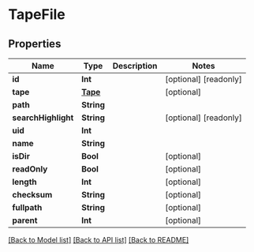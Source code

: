 # TapeFile

## Properties

Name | Type | Description | Notes
------------ | ------------- | ------------- | -------------
**id** | **Int** |  | [optional] [readonly] 
**tape** | [**Tape**](Tape.md) |  | [optional] 
**path** | **String** |  | 
**searchHighlight** | **String** |  | [optional] [readonly] 
**uid** | **Int** |  | 
**name** | **String** |  | 
**isDir** | **Bool** |  | [optional] 
**readOnly** | **Bool** |  | [optional] 
**length** | **Int** |  | [optional] 
**checksum** | **String** |  | [optional] 
**fullpath** | **String** |  | [optional] 
**parent** | **Int** |  | [optional] 

[[Back to Model list]](../#documentation-for-models) [[Back to API list]](../#documentation-for-api-endpoints) [[Back to README]](../)


